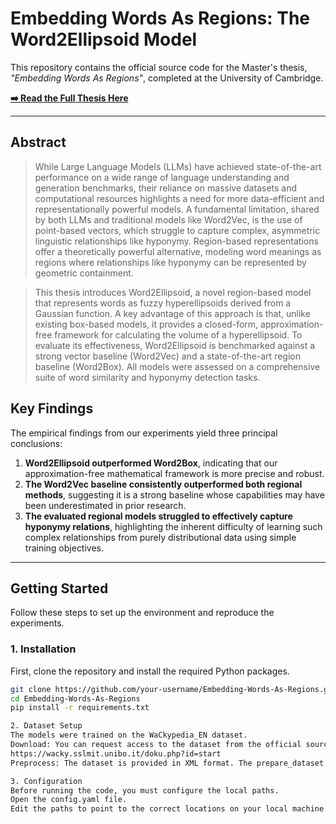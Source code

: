# Embedding Words As Regions: The Word2Ellipsoid Model

This repository contains the official source code for the Master's thesis, *"Embedding Words As Regions"*, completed at the University of Cambridge.

**[➡️ Read the Full Thesis Here](https://drive.google.com/file/d/1mloLsGVmMXoPhBCRZs0LAiwkUBsyrVYa/view?usp=sharing)**

---

## Abstract

> While Large Language Models (LLMs) have achieved state-of-the-art performance on a wide range of language understanding and generation benchmarks, their reliance on massive datasets and computational resources highlights a need for more data-efficient and representationally powerful models. A fundamental limitation, shared by both LLMs and traditional models like Word2Vec, is the use of point-based vectors, which struggle to capture complex, asymmetric linguistic relationships like hyponymy. Region-based representations offer a theoretically powerful alternative, modeling word meanings as regions where relationships like hyponymy can be represented by geometric containment.

> This thesis introduces Word2Ellipsoid, a novel region-based model that represents words as fuzzy hyperellipsoids derived from a Gaussian function. A key advantage of this approach is that, unlike existing box-based models, it provides a closed-form, approximation-free framework for calculating the volume of a hyperellipsoid. To evaluate its effectiveness, Word2Ellipsoid is benchmarked against a strong vector baseline (Word2Vec) and a state-of-the-art region baseline (Word2Box). All models were assessed on a comprehensive suite of word similarity and hyponymy detection tasks.

## Key Findings

The empirical findings from our experiments yield three principal conclusions:
1.  **Word2Ellipsoid outperformed Word2Box**, indicating that our approximation-free mathematical framework is more precise and robust.
2.  **The Word2Vec baseline consistently outperformed both regional methods**, suggesting it is a strong baseline whose capabilities may have been underestimated in prior research.
3.  **The evaluated regional models struggled to effectively capture hyponymy relations**, highlighting the inherent difficulty of learning such complex relationships from purely distributional data using simple training objectives.

---

## Getting Started

Follow these steps to set up the environment and reproduce the experiments.

### 1. Installation

First, clone the repository and install the required Python packages.

```bash
git clone https://github.com/your-username/Embedding-Words-As-Regions.git
cd Embedding-Words-As-Regions
pip install -r requirements.txt

2. Dataset Setup
The models were trained on the WaCkypedia_EN dataset.
Download: You can request access to the dataset from the official source:
https://wacky.sslmit.unibo.it/doku.php?id=start
Preprocess: The dataset is provided in XML format. The prepare_dataset.py script is provided to preprocess the data into the required format.

3. Configuration
Before running the code, you must configure the local paths.
Open the config.yaml file.
Edit the paths to point to the correct locations on your local machine where you have stored the dataset and where you want to save model outputs.
